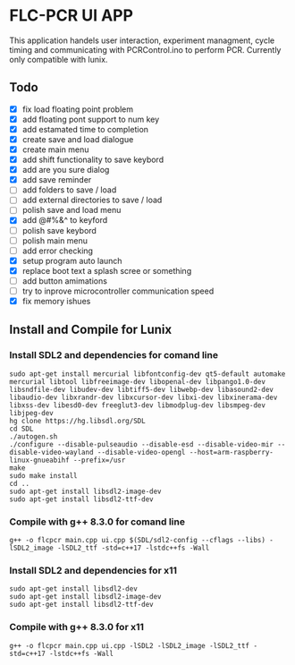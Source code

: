# FLC-PCR UI APP
This application handels user interaction, experiment managment, cycle timing and communicating with PCRControl.ino to perform PCR. Currently only compatible with lunix.
## Todo
- [X] fix load floating point problem
- [X] add floating pont support to num key
- [X] add estamated time to completion
- [X] create save and load dialogue
- [X] create main menu
- [X] add shift functionality to save keybord
- [X] add are you sure dialog
- [X] add save reminder
- [ ] add folders to save / load
- [ ] add external directories to save / load
- [ ] polish save and load menu
- [X] add @#%&^ to keyford
- [ ] polish save keybord
- [ ] polish main menu
- [ ] add error checking
- [X] setup program auto launch
- [X] replace boot text a splash scree or something
- [ ] add button amimations
- [ ] try to inprove microcontroller communication speed
- [X] fix memory ishues
## Install and Compile for Lunix
### Install SDL2 and dependencies for comand line
```
sudo apt-get install mercurial libfontconfig-dev qt5-default automake mercurial libtool libfreeimage-dev libopenal-dev libpango1.0-dev libsndfile-dev libudev-dev libtiff5-dev libwebp-dev libasound2-dev libaudio-dev libxrandr-dev libxcursor-dev libxi-dev libxinerama-dev libxss-dev libesd0-dev freeglut3-dev libmodplug-dev libsmpeg-dev libjpeg-dev
hg clone https://hg.libsdl.org/SDL
cd SDL
./autogen.sh
./configure --disable-pulseaudio --disable-esd --disable-video-mir --disable-video-wayland --disable-video-opengl --host=arm-raspberry-linux-gnueabihf --prefix=/usr
make
sudo make install
cd ..
sudo apt-get install libsdl2-image-dev
sudo apt-get install libsdl2-ttf-dev
```
### Compile with g++ 8.3.0 for comand line
```
g++ -o flcpcr main.cpp ui.cpp $(SDL/sdl2-config --cflags --libs) -lSDL2_image -lSDL2_ttf -std=c++17 -lstdc++fs -Wall
```
### Install SDL2 and dependencies for x11
```
sudo apt-get install libsdl2-dev
sudo apt-get install libsdl2-image-dev
sudo apt-get install libsdl2-ttf-dev
```
### Compile with g++ 8.3.0 for x11
```
g++ -o flcpcr main.cpp ui.cpp -lSDL2 -lSDL2_image -lSDL2_ttf -std=c++17 -lstdc++fs -Wall
```
